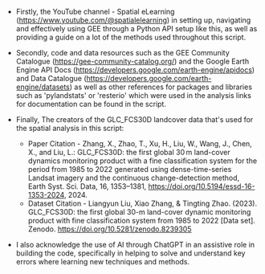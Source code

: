 - Firstly, the YouTube channel - Spatial eLearning (https://www.youtube.com/@spatialelearning) in setting up, navigating and effectively using GEE through a Python API setup like this, as well as providing a guide on a lot of the methods used throughout this script. 
- Secondly, code and data resources such as the GEE Community Catalogue (https://gee-community-catalog.org/) and the Google Earth Engine API Docs (https://developers.google.com/earth-engine/apidocs) and Data Catalogue (https://developers.google.com/earth-engine/datasets) as well as other references for packages and libraries such as 'pylandstats' or 'resterio' which were used in the analysis links for documentation can be found in the script.
- Finally, The creators of the GLC_FCS30D landcover data that's used for the spatial analysis in this script:
    - Paper Citation - Zhang, X., Zhao, T., Xu, H., Liu, W., Wang, J., Chen, X., and Liu, L.: GLC_FCS30D: the first global 30 m land-cover dynamics monitoring product with a fine classification system for the period from 1985 to 2022 generated using dense-time-series Landsat imagery and the continuous change-detection method, Earth Syst. Sci. Data, 16, 1353–1381, https://doi.org/10.5194/essd-16-1353-2024, 2024.
    - Dataset Citation - Liangyun Liu, Xiao Zhang, & Tingting Zhao. (2023). GLC_FCS30D: the first global 30-m land-cover dynamic monitoring product with fine classification system from 1985 to 2022 [Data set]. Zenodo. https://doi.org/10.5281/zenodo.8239305

- I also acknowledge the use of AI through ChatGPT in an assistive role in building the code, specifically in helping to solve and understand key errors where learning new techniques and methods.
